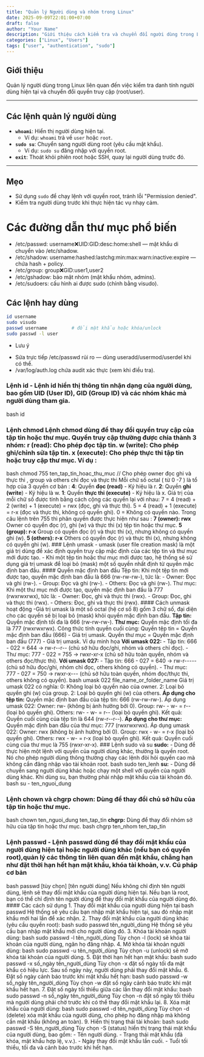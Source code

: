 ```yaml
---
title: "Quản lý Người dùng và nhóm trong Linux"
date: 2025-09-09T22:01:00+07:00
draft: false
author: "Your Name"
description: "Giới thiệu cách kiểm tra và chuyển đổi người dùng trong Linux."
categories: ["Linux", "Users"]
tags: ["user", "authentication", "sudo"]
---
```


## Giới thiệu
Quản lý người dùng trong Linux liên quan đến việc kiểm tra danh tính người dùng hiện tại và chuyển đổi quyền truy cập (root/user).

---

## Các lệnh quản lý người dùng
- **`whoami`**: Hiển thị người dùng hiện tại.
  - Ví dụ: `whoami` trả về `user` hoặc `root`.
- **`sudo su`**: Chuyển sang người dùng root (yêu cầu mật khẩu).
  - Ví dụ: `sudo su` đăng nhập với quyền root.
- **`exit`**: Thoát khỏi phiên root hoặc SSH, quay lại người dùng trước đó.

---

## Mẹo
- Sử dụng `sudo` để chạy lệnh với quyền root, tránh lỗi "Permission denied".
- Kiểm tra người dùng trước khi thực hiện tác vụ nhạy cảm.


# Các đường dẫn thư mục phổ biến 
- /etc/passwd: username:x:UID:GID:desc:home:shell — mật khẩu di chuyển vào /etc/shadow.
- /etc/shadow: username:hashed:lastchg:min:max:warn:inactive:expire — chứa hash + policy.
- /etc/group: group:x:GID:user1,user2
- /etc/gshadow: bảo mật nhóm (mật khẩu nhóm, admins).
- /etc/sudoers: cấu hình ai được sudo (chỉnh bằng visudo).

## Các lệnh hay dùng
```bash
id username
sudo visudo
passwd username         # đổi mật khẩu hoặc khóa/unlock
sudo passwd -l user
```

- Lưu ý
+ Sửa trực tiếp /etc/passwd rủi ro — dùng useradd/usermod/userdel khi có thể.
+ /var/log/auth.log chứa audit xác thực (xem khi điều tra).


### Lệnh id - Lệnh id hiển thị thông tin nhận dạng của người dùng, bao gồm UID (User ID), GID (Group ID) và các nhóm khác mà người dùng tham gia.
bash
id
### Lệnh chmod Lệnh chmod dùng để thay đổi quyền truy cập của tập tin hoặc thư mục. Quyền truy cập thường được chia thành 3 nhóm: r (read): Cho phép đọc tập tin. w (write): Cho phép ghi/chỉnh sửa tập tin. x (execute): Cho phép thực thi tập tin hoặc truy cập thư mục. Ví dụ :
bash
chmod 755 ten_tap_tin_hoac_thu_muc
// Cho phép owner đọc ghi và thực thi , group và others chỉ đọc và thực thi
Mỗi chữ số octal ( từ 0 -7 ) là tổ hợp của 3 quyền cơ bản : **4**: Quyền **đọc (read)** - Ký hiệu là r. **2**: Quyền **ghi (write**) - Ký hiệu là w. **1**: Quyền **thực thi (execute)** - Ký hiệu là x. Giá trị của mỗi chữ số được tính bằng cách cộng các quyền lại với nhau: 7 = 4 (read) + 2 (write) + 1 (execute) = rwx (đọc, ghi và thực thi). 5 = 4 (read) + 1 (execute) = r-x (đọc và thực thi, không có quyền ghi). 0 = Không có quyền nào. Trong câu lệnh trên 755 thì phân quyền được thực hiện như sau : **7 (owner): rwx** Owner có quyền đọc (r), ghi (w) và thực thi (x) tệp tin hoặc thư mục. **5 (group): r-x** Group có quyền đọc (r) và thực thi (x), nhưng không có quyền ghi (w). **5 (others): r-x** Others có quyền đọc (r) và thực thi (x), nhưng không có quyền ghi (w). ### Lệnh umask - umask (user file creation mask) là một giá trị dùng để xác định quyền truy cập mặc định của các tệp tin và thư mục mới được tạo. - Khi một tệp tin hoặc thư mục mới được tạo, hệ thống sẽ sử dụng giá trị umask để loại bỏ (mask) một số quyền nhất định từ quyền mặc định ban đầu. #### Quyền mặc định ban đầu Tệp tin: Khi một tệp tin mới được tạo, quyền mặc định ban đầu là 666 (rw-rw-rw-), tức là: - Owner: Đọc và ghi (rw-). - Group: Đọc và ghi (rw-). - Others: Đọc và ghi (rw-). Thư mục: Khi một thư mục mới được tạo, quyền mặc định ban đầu là 777 (rwxrwxrwx), tức là: - Owner: Đọc, ghi và thực thi (rwx). - Group: Đọc, ghi và thực thi (rwx). - Others: Đọc, ghi và thực thi (rwx). #### Cách unmask hoạt động -Giá trị umask là một số octal (hệ cơ số 8) gồm 3 chữ số, đại diện cho các quyền sẽ bị loại bỏ (mask) khỏi quyền mặc định ban đầu. **Tập tin:** Quyền mặc định tối đa là 666 (rw-rw-rw-). **Thư mục:** Quyền mặc định tối đa là 777 (rwxrwxrwx). Công thức tính quyền cuối cùng: Quyền tệp tin = Quyền mặc định ban đầu (666) - Giá trị umask. Quyền thư mục = Quyền mặc định ban đầu (777) - Giá trị umask. Ví dụ minh họa **Với umask 022:** - Tập tin: 666 - 022 = 644 → rw-r--r-- (chủ sở hữu đọc/ghi, nhóm và others chỉ đọc). - Thư mục: 777 - 022 = 755 → rwxr-xr-x (chủ sở hữu toàn quyền, nhóm và others đọc/thực thi). **Với umask 027:** - Tập tin: 666 - 027 = 640 → rw-r----- (chủ sở hữu đọc/ghi, nhóm chỉ đọc, others không có quyền). - Thư mục: 777 - 027 = 750 → rwxr-x--- (chủ sở hữu toàn quyền, nhóm đọc/thực thi, others không có quyền).
bash
umask 022 file_name_or_folder_name
Giá trị umask 022 có nghĩa: 0: Không loại bỏ quyền nào của owner. 2: Loại bỏ quyền ghi (w) của group. 2: Loại bỏ quyền ghi (w) của others. **Áp dụng cho tệp tin:** Quyền mặc định ban đầu của tệp tin: 666 (rw-rw-rw-). Áp dụng umask 022: Owner: rw- (không bị ảnh hưởng bởi 0). Group: rw- - w- = r-- (loại bỏ quyền ghi). Others: rw- - w- = r-- (loại bỏ quyền ghi). Kết quả: Quyền cuối cùng của tệp tin là 644 (rw-r--r--). **Áp dụng cho thư mục:** Quyền mặc định ban đầu của thư mục: 777 (rwxrwxrwx). Áp dụng umask 022: Owner: rwx (không bị ảnh hưởng bởi 0). Group: rwx - w- = r-x (loại bỏ quyền ghi). Others: rwx - w- = r-x (loại bỏ quyền ghi). Kết quả: Quyền cuối cùng của thư mục là 755 (rwxr-xr-x). ### Lệnh sudo và su **sudo:** - Dùng để thực hiện một lệnh với quyền của người dùng khác, thường là quyền root. Nó cho phép người dùng thông thường chạy các lệnh đòi hỏi quyền cao mà không cần đăng nhập vào tài khoản root.
bash
sudo ten_lenh
**su:** - Dùng để chuyển sang người dùng khác hoặc chạy một shell với quyền của người dùng khác. Khi dùng su, bạn thường phải nhập mật khẩu của tài khoản đó.
bash
su - ten_nguoi_dung
### Lệnh chown và chgrp **chown:** Dùng để thay đổi chủ sở hữu của tập tin hoặc thư mục.
bash
chown ten_nguoi_dung ten_tap_tin
**chgrp:** Dùng để thay đổi nhóm sở hữu của tập tin hoặc thư mục.
bash
chgrp ten_nhom ten_tap_tin
### Lệnh passwd - Lệnh passwd dùng để thay đổi mật khẩu của người dùng hiện tại hoặc người dùng khác (nếu bạn có quyền root),quản lý các thông tin liên quan đến mật khẩu, chẳng hạn như đặt thời hạn hết hạn mật khẩu, khóa tài khoản, v.v. Cú pháp cơ bản
bash
passwd [tùy chọn] [tên người dùng]
Nếu không chỉ định tên người dùng, lệnh sẽ thay đổi mật khẩu của người dùng hiện tại. Nếu bạn là root, bạn có thể chỉ định tên người dùng để thay đổi mật khẩu của người dùng đó. #### Các cách sử dụng 1. Thay đổi mật khẩu của người dùng hiện tại
bash
passwd
Hệ thống sẽ yêu cầu bạn nhập mật khẩu hiện tại, sau đó nhập mật khẩu mới hai lần để xác nhận. 2. Thay đổi mật khẩu của người dùng khác (yêu cầu quyền root):
bash
sudo passwd tên_người_dùng
Hệ thống sẽ yêu cầu bạn nhập mật khẩu mới cho người dùng đó. 3. Khóa tài khoản người dùng:
bash
    sudo passwd -l tên_người_dùng
Tùy chọn -l (lock) sẽ khóa tài khoản của người dùng, ngăn họ đăng nhập. 4. Mở khóa tài khoản người dùng:
bash
    sudo passwd -u tên_người_dùng
Tùy chọn -u (unlock) sẽ mở khóa tài khoản của người dùng. 5. Đặt thời hạn hết hạn mật khẩu:
bash
sudo passwd -x số_ngày tên_người_dùng
Tùy chọn -x đặt số ngày tối đa mật khẩu có hiệu lực. Sau số ngày này, người dùng phải thay đổi mật khẩu. 6. Đặt số ngày cảnh báo trước khi mật khẩu hết hạn:
bash
sudo passwd -w số_ngày tên_người_dùng
Tùy chọn -w đặt số ngày cảnh báo trước khi mật khẩu hết hạn. 7. Đặt số ngày tối thiểu giữa các lần thay đổi mật khẩu:
bash
sudo passwd -n số_ngày tên_người_dùng
Tùy chọn -n đặt số ngày tối thiểu mà người dùng phải chờ trước khi có thể thay đổi mật khẩu lại. 8. Xóa mật khẩu của người dùng:
bash
sudo passwd -d tên_người_dùng
Tùy chọn -d (delete) xóa mật khẩu của người dùng, cho phép họ đăng nhập mà không cần mật khẩu (không an toàn). 9. Hiển thị trạng thái tài khoản:
bash
sudo passwd -S tên_người_dùng
Tùy chọn -S (status) hiển thị trạng thái mật khẩu của người dùng, bao gồm: - Tên người dùng. - Trạng thái mật khẩu (đã khóa, mật khẩu hợp lệ, v.v.). - Ngày thay đổi mật khẩu lần cuối. - Tuổi tối thiểu, tối đa và cảnh báo trước khi hết hạn.
